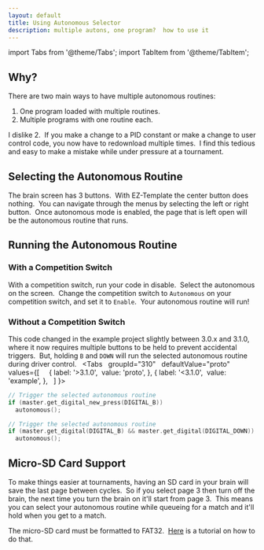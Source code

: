 ```yaml
---
layout: default
title: Using Autonomous Selector
description: multiple autons, one program?  how to use it
---
```

import Tabs from '@theme/Tabs';
import TabItem from '@theme/TabItem';

## Why?
There are two main ways to have multiple autonomous routines: 
1. One program loaded with multiple routines.
2. Multiple programs with one routine each.

I dislike 2.  If you make a change to a PID constant or make a change to user control code, you now have to redownload multiple times.  I find this tedious and easy to make a mistake while under pressure at a tournament.  

## Selecting the Autonomous Routine
The brain screen has 3 buttons.  With EZ-Template the center button does nothing.  You can navigate through the menus by selecting the left or right button.  Once autonomous mode is enabled, the page that is left open will be the autonomous routine that runs.  

## Running the Autonomous Routine
### With a Competition Switch
With a competition switch, run your code in disable.  Select the autonomous on the screen.  Change the competition switch to `Autonomous` on your competition switch, and set it to `Enable`.  Your autonomous routine will run!

### Without a Competition Switch
This code changed in the example project slightly between 3.0.x and 3.1.0, where it now requires multiple buttons to be held to prevent accidental triggers.  But, holding `B` and `DOWN` will run the selected autonomous routine during driver control.  
<Tabs
  groupId="310"
  defaultValue="proto"
  values={[
    { label: '>3.1.0',  value: 'proto', },
 { label: '<3.1.0',  value: 'example', },
  ]
}>

<TabItem value="example">

```cpp
// Trigger the selected autonomous routine
if (master.get_digital_new_press(DIGITAL_B))
  autonomous();
```
</TabItem>


<TabItem value="proto">

```cpp
// Trigger the selected autonomous routine
if (master.get_digital(DIGITAL_B) && master.get_digital(DIGITAL_DOWN))
  autonomous();
```
</TabItem>
</Tabs>

## Micro-SD Card Support
To make things easier at tournaments, having an SD card in your brain will save the last page between cycles.  So if you select page 3 then turn off the brain, the next time you turn the brain on it'll start from page 3.  This means you can select your autonomous routine while queueing for a match and it'll hold when you get to a match.  

The micro-SD card must be formatted to FAT32.  [Here](https://www.lifewire.com/format-sd-card-to-fat32-6666166) is a tutorial on how to do that. 
